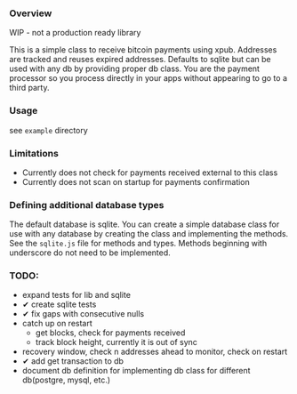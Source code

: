 ### Overview

WIP - not a production ready library

This is a simple class to receive bitcoin payments using xpub.  Addresses are tracked
and reuses expired addresses.  Defaults to sqlite but can be used with any db by providing
proper db class.  You are the payment processor so you process directly in your apps without
appearing to go to a third party.

### Usage

see `example` directory

### Limitations

* Currently does not check for payments received external to this class
* Currently does not scan on startup for payments confirmation

### Defining additional database types

The default database is sqlite.  You can create a simple database class for use with any database by creating the class and implementing the methods.  See the `sqlite.js` file for methods and types.  Methods beginning with underscore do not need to be implemented.

### TODO:

* expand tests for lib and sqlite
* ✔ create sqlite tests
* ✔ fix gaps with consecutive nulls
* catch up on restart
    * get blocks, check for payments received
    * track block height, currently it is out of sync
* recovery window, check n addresses ahead to monitor, check on restart
* ✔ add get transaction to db
* document db definition for implementing db class for different db(postgre, mysql, etc.)

 